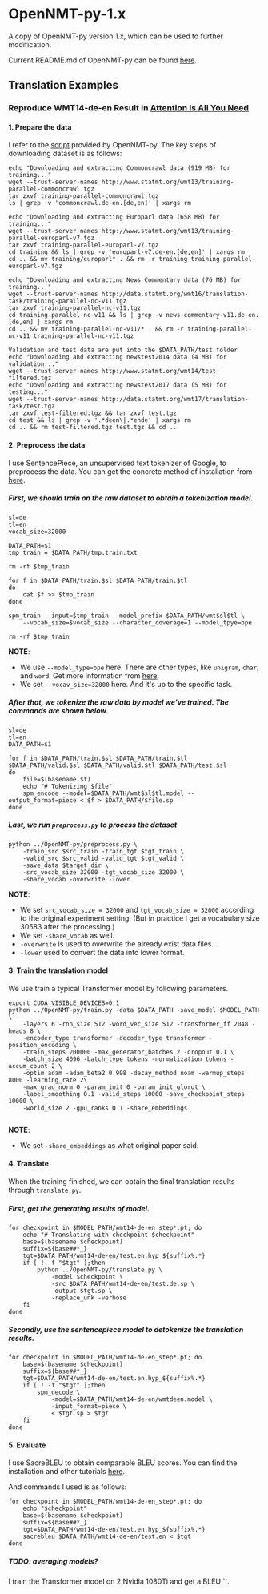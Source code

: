 # OpenNMT-py-1.x
A copy of OpenNMT-py version 1.x, which can be used to further modification.

Current README.md of OpenNMT-py can be found [here](https://github.com/OpenNMT/OpenNMT-py/blob/master/README.md).

## Translation Examples
### Reproduce WMT14-de-en Result in [Attention is All You Need](https://proceedings.neurips.cc/paper/2017/file/3f5ee243547dee91fbd053c1c4a845aa-Paper.pdf)

#### 1. Prepare the data

I refer to the [script](https://github.com/OpenNMT/OpenNMT-py/blob/master/examples/scripts/prepare_wmt_data.sh) provided by OpenNMT-py. The key steps of downloading dataset is as follows:

```
echo "Downloading and extracting Commoncrawl data (919 MB) for training..."
wget --trust-server-names http://www.statmt.org/wmt13/training-parallel-commoncrawl.tgz
tar zxvf training-parallel-commoncrawl.tgz
ls | grep -v 'commoncrawl.de-en.[de,en]' | xargs rm

echo "Downloading and extracting Europarl data (658 MB) for training..."
wget --trust-server-names http://www.statmt.org/wmt13/training-parallel-europarl-v7.tgz
tar zxvf training-parallel-europarl-v7.tgz
cd training && ls | grep -v 'europarl-v7.de-en.[de,en]' | xargs rm
cd .. && mv training/europarl* . && rm -r training training-parallel-europarl-v7.tgz

echo "Downloading and extracting News Commentary data (76 MB) for training..."
wget --trust-server-names http://data.statmt.org/wmt16/translation-task/training-parallel-nc-v11.tgz
tar zxvf training-parallel-nc-v11.tgz
cd training-parallel-nc-v11 && ls | grep -v news-commentary-v11.de-en.[de,en] | xargs rm
cd .. && mv training-parallel-nc-v11/* . && rm -r training-parallel-nc-v11 training-parallel-nc-v11.tgz

Validation and test data are put into the $DATA_PATH/test folder
echo "Downloading and extracting newstest2014 data (4 MB) for validation..."
wget --trust-server-names http://www.statmt.org/wmt14/test-filtered.tgz
echo "Downloading and extracting newstest2017 data (5 MB) for testing..."
wget --trust-server-names http://data.statmt.org/wmt17/translation-task/test.tgz
tar zxvf test-filtered.tgz && tar zxvf test.tgz
cd test && ls | grep -v '.*deen\|.*ende' | xargs rm
cd .. && rm test-filtered.tgz test.tgz && cd ..
```

#### 2. Preprocess the data

I use SentencePiece, an unsupervised text tokenizer of Google, to preprocess the data. You can get the concrete method of installation from [here](https://github.com/google/sentencepiece#installation).

##### First, we should train on the raw dataset to obtain a tokenization model. 

```
sl=de
tl=en
vocab_size=32000

DATA_PATH=$1
tmp_train = $DATA_PATH/tmp.train.txt

rm -rf $tmp_train

for f in $DATA_PATH/train.$sl $DATA_PATH/train.$tl
do
    cat $f >> $tmp_train
done

spm_train --input=$tmp_train --model_prefix-$DATA_PATH/wmt$sl$tl \
    --vocab_size=$vocab_size --character_coverage=1 --model_tpye=bpe

rm -rf $tmp_train
```

**NOTE**: 
- We use `--model_type=bpe` here. There are other types, like `unigram`, `char`, and `word`. Get more information from [here](https://github.com/google/sentencepiece#train-sentencepiece-model).
- We set `--vocav_size=32000` here. And it's up to the specific task.

##### After that, we tokenize the raw data by model we've trained. The commands are shown below.

```
sl=de
tl=en
DATA_PATH=$1

for f in $DATA_PATH/train.$sl $DATA_PATH/train.$tl $DATA_PATH/valid.$sl $DATA_PATH/valid.$tl $DATA_PATH/test.$sl
do
    file=$(basename $f)
    echo "# Tokenizing $file"
    spm_encode --model=$DATA_PATH/wmt$sl$tl.model --output_format=piece < $f > $DATA_PATH/$file.sp
done
```

##### Last, we run `preprocess.py` to process the dataset

```
python ../OpenNMT-py/preprocess.py \
    -train_src $src_train -train_tgt $tgt_train \
    -valid_src $src_valid -valid_tgt $tgt_valid \
    -save_data $target_dir \
    -src_vocab_size 32000 -tgt_vocab_size 32000 \
    -share_vocab -overwrite -lower
```

**NOTE**:
- We set `src_vocab_size = 32000` and `tgt_vocab_size = 32000` according to the original experiment setting. (But in practice I get a vocabulary size 30583 after the processing.)
- We set `-share_vocab` as well.
- `-overwrite` is used to overwrite the already exist data files.
- `-lower` used to convert the data into lower format.

#### 3. Train the translation model

We use train a typical Transformer model by following parameters.

```
export CUDA_VISIBLE_DEVICES=0,1
python ../OpenNMT-py/train.py -data $DATA_PATH -save_model $MODEL_PATH \
    -layers 6 -rnn_size 512 -word_vec_size 512 -transformer_ff 2048 -heads 8 \
    -encoder_type transformer -decoder_type transformer -position_encoding \
    -train_steps 200000 -max_generator_batches 2 -dropout 0.1 \
    -batch_size 4096 -batch_type tokens -normalization tokens -accum_count 2 \
    -optim adam -adam_beta2 0.998 -decay_method noam -warmup_steps 8000 -learning_rate 2\
    -max_grad_norm 0 -param_init 0 -param_init_glorot \
    -label_smoothing 0.1 -valid_steps 10000 -save_checkpoint_steps 10000 \
    -world_size 2 -gpu_ranks 0 1 -share_embeddings
    
```

**NOTE**:
- We set `-share_embeddings` as what original paper said.

#### 4. Translate

When the training finished, we can obtain the final translation results through `translate.py`.

##### First, get the generating results of model.

```
for checkpoint in $MODEL_PATH/wmt14-de-en_step*.pt; do
    echo "# Translating with checkpoint $checkpoint"
    base=$(basename $checkpoint)
    suffix=${base##*_}
    tgt=$DATA_PATH/wmt14-de-en/test.en.hyp_${suffix%.*}
    if [ ! -f "$tgt" ];then
        python ../OpenNMT-py/translate.py \
            -model $checkpoint \
            -src $DATA_PATH/wmt14-de-en/test.de.sp \
            -output $tgt.sp \
            -replace_unk -verbose
    fi
done
```

##### Secondly, use the sentencepiece model to detokenize the translation results.

```
for checkpoint in $MODEL_PATH/wmt14-de-en_step*.pt; do
    base=$(basename $checkpoint)
    suffix=${base##*_}
    tgt=$DATA_PATH/wmt14-de-en/test.en.hyp_${suffix%.*}
    if [ ! -f "$tgt" ];then
        spm_decode \
            -model=$DATA_PATH/wmt14-de-en/wmtdeen.model \
            -input_format=piece \
            < $tgt.sp > $tgt
    fi
done
```

#### 5. Evaluate

I use SacreBLEU to obtain comparable BLEU scores. You can find the installation and other tutorials [here](https://github.com/mjpost/sacrebleu#quick-start).

And commands I used is as follows:

```
for checkpoint in $MODEL_PATH/wmt14-de-en_step*.pt; do
    echo "$checkpoint"
    base=$(basename $checkpoint)
    suffix=${base##*_}
    tgt=$DATA_PATH/wmt14-de-en/test.en.hyp_${suffix%.*}
    sacrebleu $DATA_PATH/wmt14-de-en/test.en < $tgt
done
```

##### TODO: averaging models?

I train the Transformer model on 2 Nvidia 1080Ti and get a BLEU ``. 